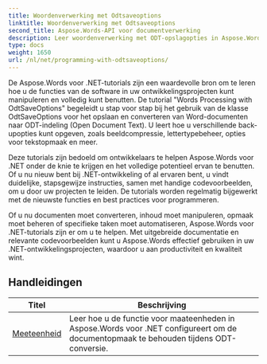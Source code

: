 ```yaml
---
title: Woordenverwerking met Odtsaveoptions
linktitle: Woordenverwerking met Odtsaveoptions
second_title: Aspose.Words-API voor documentverwerking
description: Leer woordenverwerking met ODT-opslagopties in Aspose.Words voor .NET. Gedetailleerde tutorials met voorbeeldcode om Word-documenten in ODT-formaat op te slaan.
type: docs
weight: 1650
url: /nl/net/programming-with-odtsaveoptions/
---
```

De Aspose.Words voor .NET-tutorials zijn een waardevolle bron om te leren hoe u de functies van de software in uw ontwikkelingsprojecten kunt manipuleren en volledig kunt benutten. De tutorial "Words Processing with OdtSaveOptions" begeleidt u stap voor stap bij het gebruik van de klasse OdtSaveOptions voor het opslaan en converteren van Word-documenten naar ODT-indeling (Open Document Text). U leert hoe u verschillende back-upopties kunt opgeven, zoals beeldcompressie, lettertypebeheer, opties voor tekstopmaak en meer.

Deze tutorials zijn bedoeld om ontwikkelaars te helpen Aspose.Words voor .NET onder de knie te krijgen en het volledige potentieel ervan te benutten. Of u nu nieuw bent bij .NET-ontwikkeling of al ervaren bent, u vindt duidelijke, stapsgewijze instructies, samen met handige codevoorbeelden, om u door uw projecten te leiden. De tutorials worden regelmatig bijgewerkt met de nieuwste functies en best practices voor programmeren.

Of u nu documenten moet converteren, inhoud moet manipuleren, opmaak moet beheren of specifieke taken moet automatiseren, Aspose.Words voor .NET-tutorials zijn er om u te helpen. Met uitgebreide documentatie en relevante codevoorbeelden kunt u Aspose.Words effectief gebruiken in uw .NET-ontwikkelingsprojecten, waardoor u aan productiviteit en kwaliteit wint.

 ## Handleidingen
| Titel | Beschrijving |
| --- | --- |
| [Meeteenheid](./measure-unit/) | Leer hoe u de functie voor maateenheden in Aspose.Words voor .NET configureert om de documentopmaak te behouden tijdens ODT-conversie. |